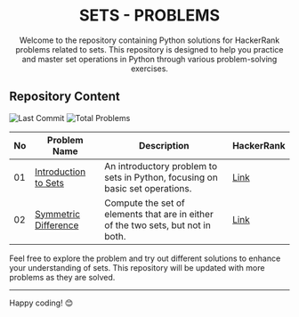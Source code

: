 <h1 align='center'>SETS - PROBLEMS</h1>

<p align='center'>Welcome to the repository containing Python solutions for HackerRank problems related to sets. This repository is designed to help you practice and master set operations in Python through various problem-solving exercises.</p>

## Repository Content
<p>
<img src="https://img.shields.io/github/last-commit/JawadSher/Python-Problems-Solutions-HackerRank" alt="Last Commit" />
<img src="https://img.shields.io/badge/Total%20Problems-2-blue" alt="Total Problems" /> 
</p>

| No | Problem Name                                           | Description                                             | HackerRank                                                                                                 |
|----|--------------------------------------------------------|---------------------------------------------------------|-----------------------------------------------------------------------------------------------------------------|
| 01 | [Introduction to Sets](https://github.com/JawadSher/Python-Problems-Solutions-HackerRank/tree/main/04%20-%20Sets%20Problems/01%20-%20Introduction%20to%20Sets) | An introductory problem to sets in Python, focusing on basic set operations. | [Link](https://www.hackerrank.com/challenges/py-introduction-to-sets/problem?isFullScreen=true)|
| 02 | [Symmetric Difference](https://github.com/JawadSher/Python-Problems-Solutions-HackerRank/tree/main/04%20-%20Sets%20Problems/02%20-%20Symmetric%20Difference) | Compute the set of elements that are in either of the two sets, but not in both.| [Link](https://www.hackerrank.com/challenges/symmetric-difference/problem?isFullScreen=true)|

Feel free to explore the problem and try out different solutions to enhance your understanding of sets. This repository will be updated with more problems as they are solved.

---
Happy coding! 😊
